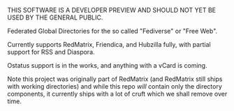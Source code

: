 THIS SOFTWARE IS A DEVELOPER PREVIEW AND SHOULD NOT YET BE USED BY THE GENERAL PUBLIC.

Federated Global Directories for the so called "Fediverse" or "Free Web".

Currently supports RedMatrix, Friendica, and Hubzilla fully, with partial support for RSS and Diaspora.

Ostatus support is in the works, and anything with a vCard is coming.

Note this project was originally part of RedMatrix (and RedMatrix still ships with working directories)
and while this repo *will* contain only the directory components, it currently ships with a lot of cruft
which we shall remove over time.

